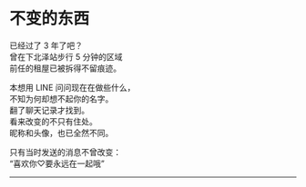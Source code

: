 # 不变的东西

已经过了 3 年了吧？\
曾在下北泽站步行 5 分钟的区域\
前任的租屋已被拆得不留痕迹。

本想用 LINE 问问现在在做些什么，\
不知为何却想不起你的名字。\
翻了聊天记录才找到。\
看来改变的不只有住处。\
昵称和头像，也已全然不同。

只有当时发送的消息不曾改变：\
“喜欢你♡要永远在一起哦”

















---
